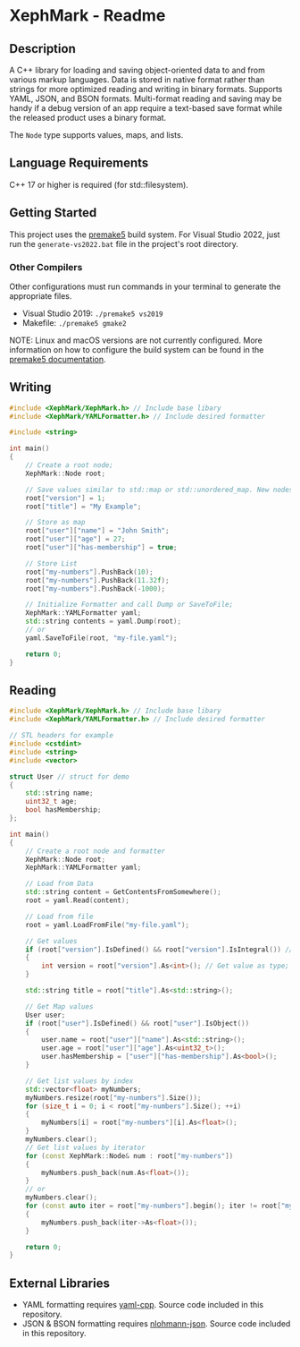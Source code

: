 # XephMark - Readme

## Description

A C++ library for loading and saving object-oriented data to and from various markup languages. Data is stored in native format rather than strings for more optimized reading and writing in binary formats. Supports YAML, JSON, and BSON formats. Multi-format reading and saving may be handy if a debug version of an app require a text-based save format while the released product uses a binary format.

The `Node` type supports values, maps, and lists.

## Language Requirements

C++ 17 or higher is required (for std::filesystem).

## Getting Started

This project uses the [premake5]() build system. For Visual Studio 2022, just run the `generate-vs2022.bat` file in the project's root directory.

### Other Compilers
Other configurations must run commands in your terminal to generate the appropriate files.
- Visual Studio 2019: `./premake5 vs2019`
- Makefile: `./premake5 gmake2`

NOTE: Linux and macOS versions are not currently configured.
More information on how to configure the build system can be found in the [premake5 documentation](https://premake.github.io/docs/).

## Writing

```cpp
#include <XephMark/XephMark.h> // Include base libary
#include <XephMark/YAMLFormatter.h> // Include desired formatter

#include <string>

int main()
{
    // Create a root node;
    XephMark::Node root;

    // Save values similar to std::map or std::unordered_map. New nodes will automatically be added and types will be deduced.
    root["version"] = 1;
    root["title"] = "My Example";

    // Store as map
    root["user"]["name"] = "John Smith";
    root["user"]["age"] = 27;
    root["user"]["has-membership"] = true;

    // Store List
    root["my-numbers"].PushBack(10);
    root["my-numbers"].PushBack(11.32f);
    root["my-numbers"].PushBack(-1000);

    // Initialize Formatter and call Dump or SaveToFile;
    XephMark::YAMLFormatter yaml;
    std::string contents = yaml.Dump(root);
    // or
    yaml.SaveToFile(root, "my-file.yaml");

    return 0;
}
```

## Reading

```cpp
#include <XephMark/XephMark.h> // Include base libary
#include <XephMark/YAMLFormatter.h> // Include desired formatter

// STL headers for example
#include <cstdint>
#include <string>
#include <vector>

struct User // struct for demo
{
    std::string name;
    uint32_t age;
    bool hasMembership;
};

int main()
{
    // Create a root node and formatter
    XephMark::Node root;
    XephMark::YAMLFormatter yaml;

    // Load from Data
    std::string content = GetContentsFromSomewhere();
    root = yaml.Read(content);

    // Load from file
    root = yaml.LoadFromFile("my-file.yaml");

    // Get values
    if (root["version"].IsDefined() && root["version"].IsIntegral()) // Check if a node exists and/or has required properties
    {
        int version = root["version"].As<int>(); // Get value as type;
    }

    std::string title = root["title"].As<std::string>();

    // Get Map values
    User user;
    if (root["user"].IsDefined() && root["user"].IsObject())
    {
        user.name = root["user"]["name"].As<std::string>();
        user.age = root["user"]["age"].As<uint32_t>();
        user.hasMembership = ["user"]["has-membership"].As<bool>();
    }

    // Get list values by index
    std::vector<float> myNumbers;
    myNumbers.resize(root["my-numbers"].Size());
    for (size_t i = 0; i < root["my-numbers"].Size(); ++i)
    {
        myNumbers[i] = root["my-numbers"][i].As<float>();
    }
    myNumbers.clear();
    // Get list values by iterator
    for (const XephMark::Node& num : root["my-numbers"])
    {
        myNumbers.push_back(num.As<float>());
    }
    // or
    myNumbers.clear();
    for (const auto iter = root["my-numbers"].begin(); iter != root["my-numbers"].end(); ++iter)
    {
        myNumbers.push_back(iter->As<float>());
    }

    return 0;
}
```
## External Libraries

 - YAML formatting requires [yaml-cpp](https://github.com/jbeder/yaml-cpp). Source code included in this repository.
 - JSON & BSON formatting requires [nlohmann-json](https://github.com/nlohmann/json). Source code included in this repository.
